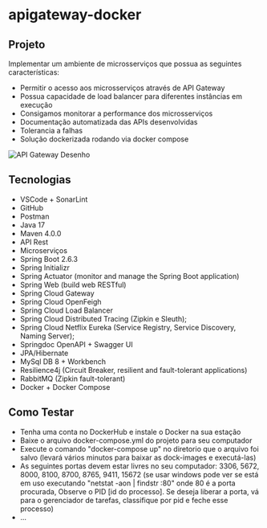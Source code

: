 # apigateway-docker

## Projeto
Implementar um ambiente de microsserviços que possua as seguintes características:
- Permitir o acesso aos microsserviços através de API Gateway
- Possua capacidade de load balancer para diferentes instâncias em execução
- Consigamos monitorar a performance dos microsserviços
- Documentação automatizada das APIs desenvolvidas
- Tolerancia a falhas
- Solução dockerizada rodando via docker compose

![API Gateway Desenho](https://user-images.githubusercontent.com/87205235/157774157-5c927076-4228-45f3-8bfd-768f72b27763.jpg)

## Tecnologias
- VSCode + SonarLint
- GitHub
- Postman
- Java 17
- Maven 4.0.0
- API Rest
- Microserviços
- Spring Boot 2.6.3
- Spring Initializr
- Spring Actuator (monitor and manage the Spring Boot application)
- Spring Web (build web RESTful)
- Spring Cloud Gateway
- Spring Cloud OpenFeigh
- Spring Cloud Load Balancer 
- Spring Cloud Distributed Tracing (Zipkin e Sleuth);
- Spring Cloud Netflix Eureka (Service Registry, Service Discovery, Naming Server);
- Springdoc OpenAPI + Swagger UI
- JPA/Hibernate
- MySql DB 8 + Workbench
- Resilience4j (Circuit Breaker, resilient and fault-tolerant applications)
- RabbitMQ (Zipkin fault-tolerant)
- Docker + Docker Compose

## Como Testar
- Tenha uma conta no DockerHub e instale o Docker na sua estação
- Baixe o arquivo docker-compose.yml do projeto para seu computador
- Execute o comando "docker-compose up" no diretorio que o arquivo foi salvo (levará vários minutos para baixar as dock-images e executá-las)
- As seguintes portas devem estar livres no seu computador: 3306, 5672, 8000, 8100, 8700, 8765, 9411, 15672
(se usar windows pode ver se está em uso executando "netstat -aon | findstr :80" onde 80 é a porta procurada, Observe o PID [id do processo]. Se deseja liberar a porta, vá para o gerenciador de tarefas, classifique por pid e feche esse processo) 
- ...

